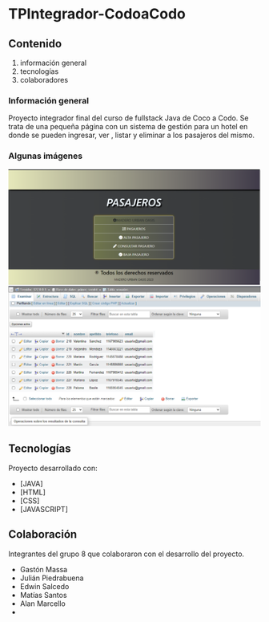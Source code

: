 # TPIntegrador-CodoaCodo

## Contenido
1. información general
2. tecnologías
3. colaboradores

### Información general
Proyecto integrador final del curso de fullstack Java  de Coco a Codo. Se trata de una pequeña página con un sistema de gestión para un hotel en donde se pueden ingresar, ver , listar y eliminar a los pasajeros del mismo. 
### Algunas imágenes
<kbd>
<img src="./resources/img/imagen_front.png" alt="imgenFront">
</kbd>

<kbd>
<img src="./resources/img/imagen_DB.png" alt="imgenBD">
</kbd>



## Tecnologías
Proyecto desarrollado con:
* [JAVA] 
* [HTML]
* [CSS]
* [JAVASCRIPT]

## Colaboración 
Integrantes del grupo 8 que colaboraron con el desarrollo del proyecto.
<ul>
 <li>Gastón Massa</li>
 <li>Julián Piedrabuena</li>
 <li>Edwin Salcedo</li>
 <li>Matías Santos</li>
 <li>Alan Marcello</li>
 <li></li>
</ul>

